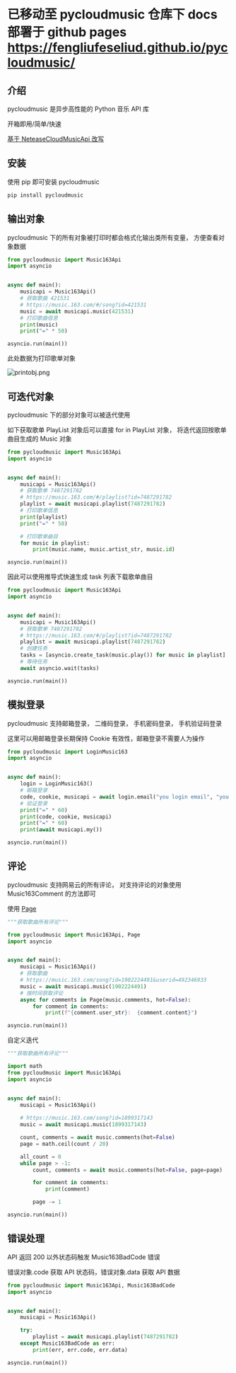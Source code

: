 #  已移动至 pycloudmusic 仓库下 docs 部署于 github pages https://fengliufeseliud.github.io/pycloudmusic/

## 介绍

pycloudmusic 是异步高性能的 Python 音乐 API 库

开箱即用/简单/快速

[基于 NeteaseCloudMusicApi 改写](https://github.com/Binaryify/NeteaseCloudMusicApi)

## 安装

使用 pip 即可安装 pycloudmusic

```bash
pip install pycloudmusic
```

## 输出对象

pycloudmusic 下的所有对象被打印时都会格式化输出类所有变量， 方便查看对象数据

```python
from pycloudmusic import Music163Api
import asyncio


async def main():
    musicapi = Music163Api()
    # 获取歌曲 421531
    # https://music.163.com/#/song?id=421531
    music = await musicapi.music(421531)
    # 打印歌曲信息
    print(music)
    print("=" * 50)

asyncio.run(main())
```

此处数据为打印歌单对象

![printobj.png](https://img.sakuratools.top/docs/pycloudmusic/printobj.png@0x0x0.8x80)

## 可迭代对象

pycloudmusic 下的部分对象可以被迭代使用

如下获取歌单 PlayList 对象后可以直接 for in PlayList 对象， 将迭代返回按歌单曲目生成的 Music 对象

```python
from pycloudmusic import Music163Api
import asyncio


async def main():
    musicapi = Music163Api()
    # 获取歌单 7487291782
    # https://music.163.com/#/playlist?id=7487291782
    playlist = await musicapi.playlist(7487291782)
    # 打印歌单信息
    print(playlist)
    print("=" * 50)

    # 打印歌单曲目
    for music in playlist:
        print(music.name, music.artist_str, music.id)

asyncio.run(main())
```

因此可以使用推导式快速生成 task 列表下载歌单曲目

```python
from pycloudmusic import Music163Api
import asyncio


async def main():
    musicapi = Music163Api()
    # 获取歌单 7487291782
    # https://music.163.com/#/playlist?id=7487291782
    playlist = await musicapi.playlist(7487291782)
    # 创建任务
    tasks = [asyncio.create_task(music.play()) for music in playlist]
    # 等待任务
    await asyncio.wait(tasks)

asyncio.run(main())
```

## 模拟登录

pycloudmusic 支持邮箱登录， 二维码登录， 手机密码登录， 手机验证码登录

这里可以用邮箱登录长期保持 Cookie 有效性，邮箱登录不需要人为操作

```python
from pycloudmusic import LoginMusic163
import asyncio


async def main():
    login = LoginMusic163()
    # 邮箱登录
    code, cookie, musicapi = await login.email("you login email", "you login password")
    # 验证登录
    print("=" * 60)
    print(code, cookie, musicapi)
    print("=" * 60)
    print(await musicapi.my())

asyncio.run(main())
```

## 评论

pycloudmusic 支持网易云的所有评论， 对支持评论的对象使用 Music163Comment 的方法即可

使用 [Page](/pycloudmusic/Tools?id=class-page)

```python
"""获取歌曲所有评论"""

from pycloudmusic import Music163Api, Page
import asyncio


async def main():
    musicapi = Music163Api()
    # 获取歌曲
    # https://music.163.com/song?id=1902224491&userid=492346933
    music = await musicapi.music(1902224491)
    # 按时间获取评论
    async for comments in Page(music.comments, hot=False):
        for comment in comments:
            print(f"{comment.user_str}:  {comment.content}")

asyncio.run(main())
```

自定义迭代


```python
"""获取歌曲所有评论"""

import math
from pycloudmusic import Music163Api
import asyncio


async def main():
    musicapi = Music163Api()
    
    # https://music.163.com/song?id=1899317143
    music = await musicapi.music(1899317143)

    count, comments = await music.comments(hot=False)
    page = math.ceil(count / 20)

    all_count = 0
    while page > -1:
        count, comments = await music.comments(hot=False, page=page)

        for comment in comments:
            print(comment)

        page -= 1

asyncio.run(main())
```

## 错误处理

API 返回 200 以外状态码触发 Music163BadCode 错误

错误对象.code 获取 API 状态码，错误对象.data 获取 API 数据

```python
from pycloudmusic import Music163Api, Music163BadCode
import asyncio


async def main():
    musicapi = Music163Api()

    try:
        playlist = await musicapi.playlist(7487291782)
    except Music163BadCode as err:
        print(err, err.code, err.data)

asyncio.run(main())
```
